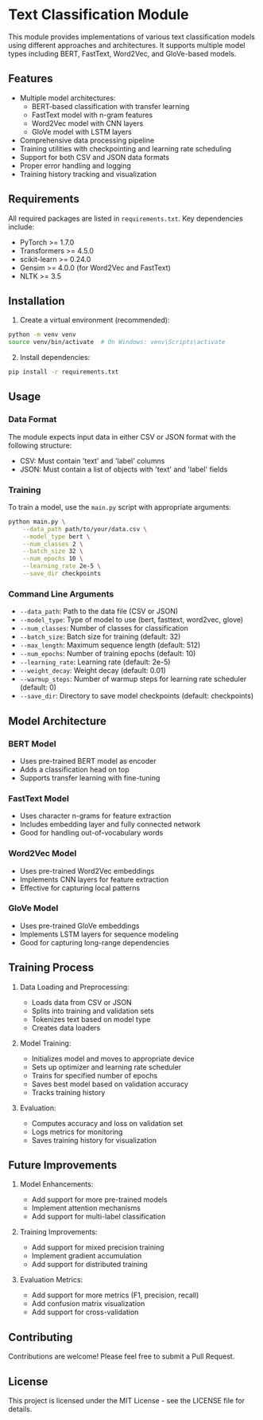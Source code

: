 # Text Classification Module

This module provides implementations of various text classification models using different approaches and architectures. It supports multiple model types including BERT, FastText, Word2Vec, and GloVe-based models.

## Features

- Multiple model architectures:
  - BERT-based classification with transfer learning
  - FastText model with n-gram features
  - Word2Vec model with CNN layers
  - GloVe model with LSTM layers
- Comprehensive data processing pipeline
- Training utilities with checkpointing and learning rate scheduling
- Support for both CSV and JSON data formats
- Proper error handling and logging
- Training history tracking and visualization

## Requirements

All required packages are listed in `requirements.txt`. Key dependencies include:
- PyTorch >= 1.7.0
- Transformers >= 4.5.0
- scikit-learn >= 0.24.0
- Gensim >= 4.0.0 (for Word2Vec and FastText)
- NLTK >= 3.5

## Installation

1. Create a virtual environment (recommended):
```bash
python -m venv venv
source venv/bin/activate  # On Windows: venv\Scripts\activate
```

2. Install dependencies:
```bash
pip install -r requirements.txt
```

## Usage

### Data Format

The module expects input data in either CSV or JSON format with the following structure:
- CSV: Must contain 'text' and 'label' columns
- JSON: Must contain a list of objects with 'text' and 'label' fields

### Training

To train a model, use the `main.py` script with appropriate arguments:

```bash
python main.py \
    --data_path path/to/your/data.csv \
    --model_type bert \
    --num_classes 2 \
    --batch_size 32 \
    --num_epochs 10 \
    --learning_rate 2e-5 \
    --save_dir checkpoints
```

### Command Line Arguments

- `--data_path`: Path to the data file (CSV or JSON)
- `--model_type`: Type of model to use (bert, fasttext, word2vec, glove)
- `--num_classes`: Number of classes for classification
- `--batch_size`: Batch size for training (default: 32)
- `--max_length`: Maximum sequence length (default: 512)
- `--num_epochs`: Number of training epochs (default: 10)
- `--learning_rate`: Learning rate (default: 2e-5)
- `--weight_decay`: Weight decay (default: 0.01)
- `--warmup_steps`: Number of warmup steps for learning rate scheduler (default: 0)
- `--save_dir`: Directory to save model checkpoints (default: checkpoints)

## Model Architecture

### BERT Model
- Uses pre-trained BERT model as encoder
- Adds a classification head on top
- Supports transfer learning with fine-tuning

### FastText Model
- Uses character n-grams for feature extraction
- Includes embedding layer and fully connected network
- Good for handling out-of-vocabulary words

### Word2Vec Model
- Uses pre-trained Word2Vec embeddings
- Implements CNN layers for feature extraction
- Effective for capturing local patterns

### GloVe Model
- Uses pre-trained GloVe embeddings
- Implements LSTM layers for sequence modeling
- Good for capturing long-range dependencies

## Training Process

1. Data Loading and Preprocessing:
   - Loads data from CSV or JSON
   - Splits into training and validation sets
   - Tokenizes text based on model type
   - Creates data loaders

2. Model Training:
   - Initializes model and moves to appropriate device
   - Sets up optimizer and learning rate scheduler
   - Trains for specified number of epochs
   - Saves best model based on validation accuracy
   - Tracks training history

3. Evaluation:
   - Computes accuracy and loss on validation set
   - Logs metrics for monitoring
   - Saves training history for visualization

## Future Improvements

1. Model Enhancements:
   - Add support for more pre-trained models
   - Implement attention mechanisms
   - Add support for multi-label classification

2. Training Improvements:
   - Add support for mixed precision training
   - Implement gradient accumulation
   - Add support for distributed training

3. Evaluation Metrics:
   - Add support for more metrics (F1, precision, recall)
   - Add confusion matrix visualization
   - Add support for cross-validation

## Contributing

Contributions are welcome! Please feel free to submit a Pull Request.

## License

This project is licensed under the MIT License - see the LICENSE file for details. 

